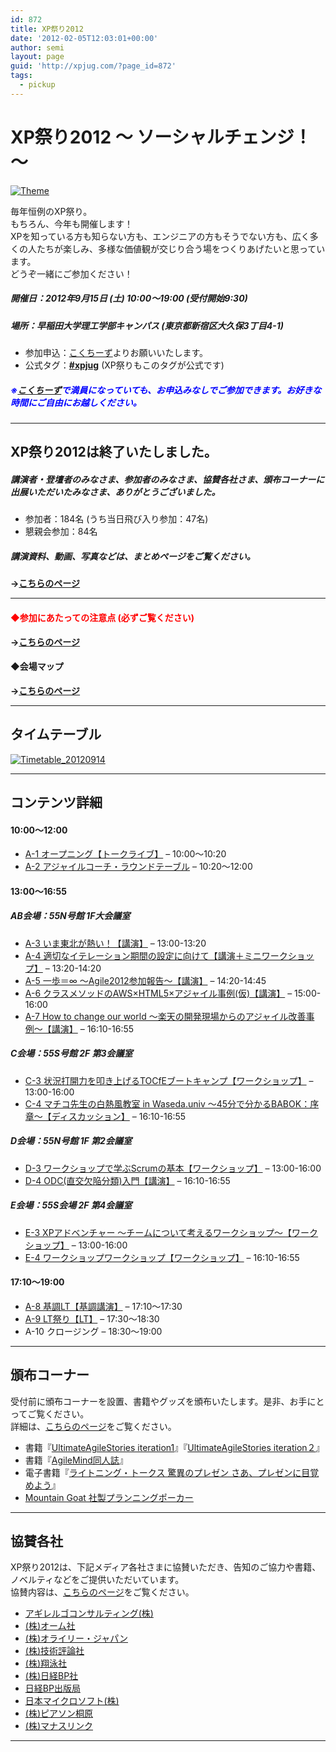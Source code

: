```yaml
---
id: 872
title: XP祭り2012
date: '2012-02-05T12:03:01+00:00'
author: semi
layout: page
guid: 'http://xpjug.com/?page_id=872'
tags:
  - pickup
---
```


# XP祭り2012 〜 ソーシャルチェンジ！ 〜

[![](http://xpjug.com/wp-content/uploads/2012/02/Theme-300x244.png "Theme")](http://xpjug.com/wp-content/uploads/2012/02/Theme.png)

毎年恒例のXP祭り。  
もちろん、今年も開催します！  
XPを知っている方も知らない方も、エンジニアの方もそうでない方も、広く多くの人たちが楽しみ、多様な価値観が交じり合う場をつくりあげたいと思っています。  
どうぞ一緒にご参加ください！

##### 開催日：2012年9月15日 (土) 10:00〜19:00 (受付開始9:30)

##### 場所：早稲田大学理工学部キャンパス (東京都新宿区大久保3丁目4-1)

- 参加申込：[こくちーず](http://kokucheese.com/event/index/45007/)よりお願いいたします。
- 公式タグ：**[\#xpjug](https://twitter.com/#!/search/realtime/%23xpjug)** (XP祭りもこのタグが公式です)

##### <font color="blue">※[こくちーず](http://kokucheese.com/event/index/45007/)で満員になっていても、お申込みなしでご参加できます。お好きな時間にご自由にお越しください。</font>

---

## XP祭り2012は終了いたしました。

##### 講演者・登壇者のみなさま、参加者のみなさま、協賛各社さま、頒布コーナーに出展いただいたみなさま、ありがとうございました。

- 参加者：184名 (うち当日飛び入り参加：47名)
- 懇親会参加：84名

##### 講演資料、動画、写真などは、まとめページをご覧ください。

**→[こちらのページ](http://xpjug.com/xp2012-summary/)**

---

#### <font color="red">◆参加にあたっての注意点 (必ずご覧ください)</font>

**→[こちらのページ](http://xpjug.com/xp2012-attention/)**

#### ◆会場マップ

**→[こちらのページ](http://xpjug.com/xp2012-map/)**

---

## タイムテーブル

[![](http://xpjug.com/wp-content/uploads/2012/02/Timetable_20120914.png "Timetable_20120914")](http://xpjug.com/wp-content/uploads/2012/02/Timetable_20120914.png)

---

## コンテンツ詳細

#### 10:00〜12:00

- [A-1 オープニング【トークライブ】](http://xpjug.com/xp2012-contents-a1/) – 10:00〜10:20
- [A-2 アジャイルコーチ・ラウンドテーブル](http://xpjug.com/xp2012-contents-a2/) – 10:20〜12:00

#### 13:00〜16:55

##### AB会場：55N号館 1F大会議室

- [A-3 いま東北が熱い！【講演】](http://xpjug.com/xp2012-contents-a3/) – 13:00-13:20
- [A-4 適切なイテレーション期間の設定に向けて【講演＋ミニワークショップ】](http://xpjug.com/xp2012-contents-a4/) – 13:20-14:20
- [A-5 一歩＝∞ 〜Agile2012参加報告〜【講演】](http://xpjug.com/xp2012-contents-a5/) – 14:20-14:45
- [A-6 クラスメソッドのAWS×HTML5×アジャイル事例(仮)【講演】](http://xpjug.com/xp2012-contents-a6/) – 15:00-16:00
- [A-7 How to change our world 〜楽天の開発現場からのアジャイル改善事例〜【講演】](http://xpjug.com/xp2012-contents-a7/) – 16:10-16:55

##### C会場：55S号館 2F 第3会議室

- [C-3 状況打開力を叩き上げるTOCfEブートキャンプ【ワークショップ】](http://xpjug.com/xp2012-contents-c3/) – 13:00-16:00
- [C-4 マチコ先生の白熱風教室 in Waseda.univ 〜45分で分かるBABOK：序章〜【ディスカッション】](http://xpjug.com/xp2012-contents-c4/) – 16:10-16:55

##### D会場：55N号館 1F 第2会議室

- [D-3 ワークショップで学ぶScrumの基本【ワークショップ】](http://xpjug.com/xp2012-contents-d3/) – 13:00-16:00
- [D-4 ODC(直交欠陥分類)入門【講演】](http://xpjug.com/xp2012-contents-d4/) – 16:10-16:55

##### E会場：55S会場 2F 第4会議室

- [E-3 XPアドベンチャー 〜チームについて考えるワークショップ〜【ワークショップ】](http://xpjug.com/xp2012-contents-e3/) – 13:00-16:00
- [E-4 ワークショップワークショップ【ワークショップ】](http://xpjug.com/xp2012-contents-e4/) – 16:10-16:55

#### 17:10〜19:00

- [A-8 基調LT【基調講演】](http://xpjug.com/xp2012-contents-a8/) – 17:10〜17:30
- [A-9 LT祭り【LT】](http://xpjug.com/xp2012-contents-a9/) – 17:30〜18:30
- A-10 クロージング – 18:30〜19:00

---

## 頒布コーナー

受付前に頒布コーナーを設置、書籍やグッズを頒布いたします。是非、お手にとってご覧ください。  
詳細は、[こちらのページ](http://xpjug.com/xp2012-distribute/)をご覧ください。

- 書籍『[UltimateAgileStories iteration1](http://ultimateagilestories.web.fc2.com/bookcontents1.html)』『[UltimateAgileStories iteration２](http://ultimateagilestories.web.fc2.com/bookcontents2.html)』
- 書籍『[AgileMind同人誌](http://www.facebook.com/AgileMindMagazine)』
- 電子書籍『[ライトニング・トークス 驚異のプレゼン さあ、プレゼンに目覚めよう](http://www.devlove.org/devlove-pub/the_presentation_secrets_of_lightning_talks)』
- [Mountain Goat 社製プランニングポーカー](http://jp.agilergo.com/15)

---

## 協賛各社

XP祭り2012は、下記メディア各社さまに協賛いただき、告知のご協力や書籍、ノベルティなどをご提供いただいています。  
協賛内容は、[こちらのページ](http://xpjug.com/xp2012-sponsor/)をご覧ください。

- [アギレルゴコンサルティング(株)](http://jp.agilergo.com/)
- [(株)オーム社](http://www.ohmsha.co.jp/)
- [(株)オライリー・ジャパン](http://www.oreilly.co.jp/index.shtml)
- [(株)技術評論社](http://gihyo.jp/)
- [(株)翔泳社](http://www.shoeisha.co.jp/)
- [(株)日経BP社](http://itpro.nikkeibp.co.jp/index.html)
- [日経BP出版局](http://ec.nikkeibp.co.jp/index.html)
- [日本マイクロソフト(株)](http://www.microsoft.com/japan/msdn/vstudio/)
- [(株)ピアソン桐原](http://www.pearsonkirihara.jp/)
- [(株)マナスリンク](http://www.manaslink.com/)

---